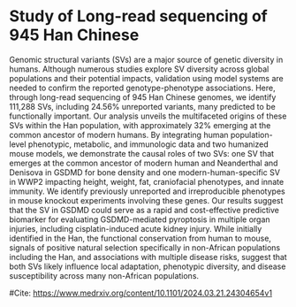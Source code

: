 # Study of Long-read sequencing of 945 Han Chinese

Genomic structural variants (SVs) are a major source of genetic diversity in humans. Although numerous studies explore SV diversity across global populations and their potential impacts, validation using model systems are needed to confirm the reported genotype-phenotype associations. Here, through long-read sequencing of 945 Han Chinese genomes, we identify 111,288 SVs, including 24.56% unreported variants, many predicted to be functionally important. Our analysis unveils the multifaceted origins of these SVs within the Han population, with approximately 32% emerging at the common ancestor of modern humans. By integrating human population-level phenotypic, metabolic, and immunologic data and two humanized mouse models, we demonstrate the causal roles of two SVs: one SV that emerges at the common ancestor of modern human and Neanderthal and Denisova in GSDMD for bone density and one modern-human-specific SV in WWP2 impacting height, weight, fat, craniofacial phenotypes, and innate immunity. We identify previously unreported and irreproducible phenotypes in mouse knockout experiments involving these genes. Our results suggest that the SV in GSDMD could serve as a rapid and cost-effective predictive biomarker for evaluating GSDMD-mediated pyroptosis in multiple organ injuries, including cisplatin-induced acute kidney injury. While initially identified in the Han, the functional conservation from human to mouse, signals of positive natural selection specifically in non-African populations including the Han, and associations with multiple disease risks, suggest that both SVs likely influence local adaptation, phenotypic diversity, and disease susceptibility across many non-African populations.

#Cite:
https://www.medrxiv.org/content/10.1101/2024.03.21.24304654v1
